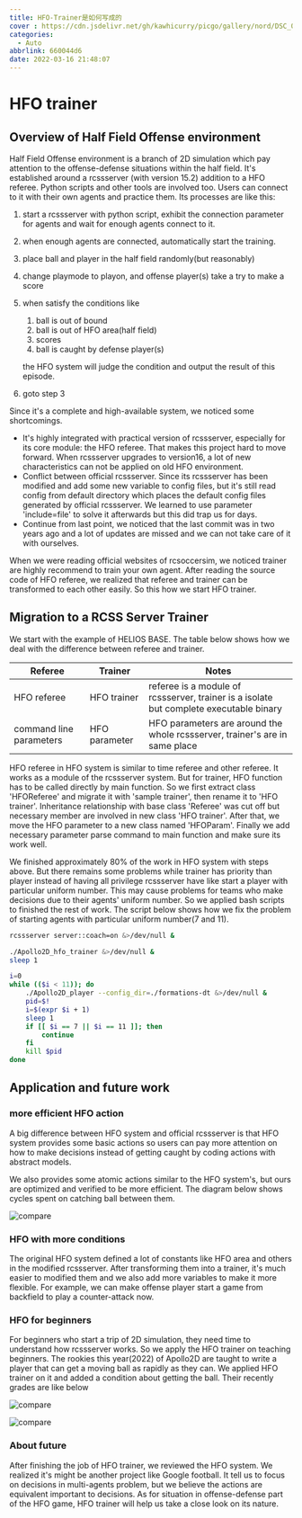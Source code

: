```yaml
---
title: HFO-Trainer是如何写成的
cover : https://cdn.jsdelivr.net/gh/kawhicurry/picgo/gallery/nord/DSC_0145.JPG
categories:
  - Auto
abbrlink: 660044d6
date: 2022-03-16 21:48:07
---
```


# HFO trainer

## Overview of Half Field Offense environment

Half Field Offense environment is a branch of 2D simulation which pay attention to the offense-defense situations within the half field. It's established around a rcssserver (with version 15.2) addition to a HFO referee. Python scripts and other tools are involved too. Users can connect to it with their own agents and practice them. Its processes are like this:

1. start a rcssserver with python script, exhibit the connection parameter for agents and wait for enough agents connect to it.

2. when enough agents are connected, automatically start the training.

3. place ball and player in the half field randomly(but reasonably)

4. change playmode to playon, and offense player(s) take a try to make a score

5. when satisfy the conditions like

   1. ball is out of bound
   2. ball is out of HFO area(half field)
   3. scores
   4. ball is caught by defense player(s)

   the HFO system will judge the condition and output the result of this episode.

6. goto step 3

Since it's a complete and high-available system, we noticed some shortcomings.

- It's highly integrated with practical version of rcssserver, especially for its core module: the HFO referee. That makes this project hard to move forward. When rcssserver upgrades to version16, a lot of new characteristics can not be applied on old HFO environment.
- Conflict between official rcssserver. Since its rcssserver has been modified and add some new variable to config files, but it's still read config from default directory which places the default config files generated by official rcssserver. We learned to use parameter 'include=file' to solve it afterwards but this did trap us for days.
- Continue from last point, we noticed that the last commit was in two years ago and a lot of updates are missed and we can not take care of it with ourselves.

When we were reading official websites of rcsoccersim, we noticed trainer are highly recommend to train your own agent. After reading the source code of HFO referee, we realized that referee and trainer can be transformed to each other easily. So this how we start HFO trainer.

## Migration to a RCSS Server Trainer 

We start with the example of HELIOS BASE. The table below shows how we deal with the difference between referee and trainer.

| Referee                 | Trainer       | Notes                                                        |
| ----------------------- | ------------- | ------------------------------------------------------------ |
| HFO referee             | HFO trainer   | referee is a module of rcssserver, trainer is a isolate but complete executable binary |
| command line parameters | HFO parameter | HFO parameters are around the whole rcssserver, trainer's are in same place |

HFO referee in HFO system is similar to time referee and other referee. It works as a module of the rcssserver system. But for trainer, HFO function has to be called directly by main function. So we first extract class 'HFOReferee' and migrate it with 'sample trainer', then rename it to 'HFO trainer'. Inheritance relationship with base class 'Referee' was cut off but necessary member are involved in new class 'HFO trainer'. After that, we move the HFO parameter to a new class named 'HFOParam'. Finally we add necessary parameter parse command to main function and make sure its work well.

We finished approximately 80% of the work in HFO system with steps above. But there remains some problems while trainer has priority than player instead of having all privilege rcssserver have like start a player with particular uniform number. This may cause problems for teams who make decisions due to their agents' uniform number. So we applied bash scripts to finished the rest of  work. The script below shows how we fix the problem of starting agents with particular uniform number(7 and 11).

```bash
rcssserver server::coach=on &>/dev/null &

./Apollo2D_hfo_trainer &>/dev/null &
sleep 1

i=0
while (($i < 11)); do
    ./Apollo2D_player --config_dir=./formations-dt &>/dev/null &
    pid=$!
    i=$(expr $i + 1)
    sleep 1
    if [[ $i == 7 || $i == 11 ]]; then
        continue
    fi
    kill $pid
done
```

## Application and future work

### more efficient HFO action

A big difference between HFO system and official rcssserver is that HFO system provides some basic actions so users can pay more attention on how to make decisions instead of getting caught by coding actions with abstract models.

We also provides some atomic actions similar to the HFO system's, but ours are optimized and verified to be more efficient. The diagram below shows cycles spent on catching ball between them.

![compare](https://cdn.jsdelivr.net/gh/kawhicurry/picgo/tech/Apollo5.png)

### HFO with more conditions

The original HFO system defined a lot of constants like HFO area and others in the modified rcssserver. After transforming them into a trainer, it's much easier to modified them and we also add more variables to make it more flexible. For example, we can make offense player start a game from backfield to play a counter-attack now.

### HFO for beginners

For beginners who start a trip of 2D simulation, they need time to understand how rcssserver works. So we apply the HFO trainer on teaching beginners. The rookies this year(2022) of Apollo2D are taught to write a player that can get a moving ball as rapidly as they can. We applied HFO trainer on it and added a condition about getting the ball. Their recently grades are like below

![compare](https://cdn.jsdelivr.net/gh/kawhicurry/picgo/tech/Apollo3.png)

![compare](https://cdn.jsdelivr.net/gh/kawhicurry/picgo/tech/Apollo4.png)

### About future

After finishing the job of HFO trainer, we reviewed the HFO system. We realized it's might be another project like Google football. It tell us to focus on decisions in multi-agents problem, but we believe the actions are equivalent important to decisions. As for situation in offense-defense part of the HFO game, HFO trainer will help us take a close look on its nature.
